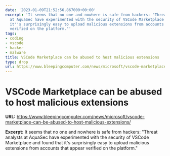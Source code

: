 ```yaml
---
date: '2023-01-09T21:52:56.867000+00:00'
excerpt: 'It seems that no one and nowhere is safe from hackers: "Threat analysts
  at AquaSec have experimented with the security of VSCode Marketplace and found that
  it''s surprisingly easy to upload malicious extensions from accounts that appear
  verified on the platform."'
tags:
- coding
- vscode
- hacker
- malware
title: VSCode Marketplace can be abused to host malicious extensions
type: drop
url: https://www.bleepingcomputer.com/news/microsoft/vscode-marketplace-can-be-abused-to-host-malicious-extensions/
---
```


# VSCode Marketplace can be abused to host malicious extensions

**URL:** https://www.bleepingcomputer.com/news/microsoft/vscode-marketplace-can-be-abused-to-host-malicious-extensions/

**Excerpt:** It seems that no one and nowhere is safe from hackers: "Threat analysts at AquaSec have experimented with the security of VSCode Marketplace and found that it's surprisingly easy to upload malicious extensions from accounts that appear verified on the platform."

